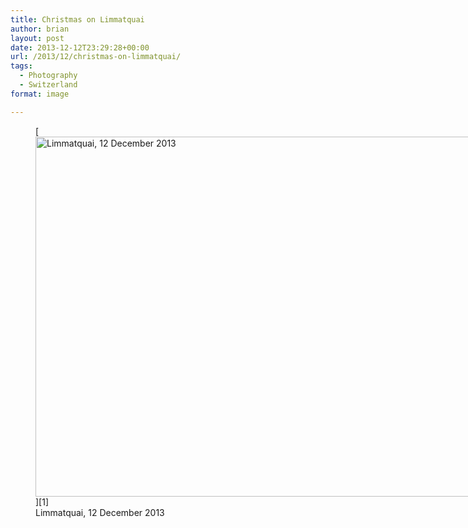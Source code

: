 ```yaml
---
title: Christmas on Limmatquai
author: brian
layout: post
date: 2013-12-12T23:29:28+00:00
url: /2013/12/christmas-on-limmatquai/
tags:
  - Photography
  - Switzerland
format: image

---
```

<figure id="attachment_689" style="width: 1024px" class="wp-caption alignnone">[<img class="size-full wp-image-689 " alt="Limmatquai, 12 December 2013" src="/wp/2013/12/DSC04410.jpg" width="1024" height="576" srcset="/wp/2013/12/DSC04410.jpg 1024w, /wp/2013/12/DSC04410-300x168.jpg 300w" sizes="(max-width: 1024px) 100vw, 1024px" />][1]<figcaption class="wp-caption-text">Limmatquai, 12 December 2013</figcaption></figure>

 [1]: /wp/2013/12/DSC04410.jpg